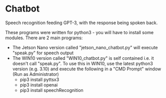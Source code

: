# Chatbot
Speech recognition feeding GPT-3, with the response being spoken back.

These programs were written for python3 - you will have to install some modules. 
There are 2 main programs:
 - The Jetson Nano version called "jetson_nano_chatbot.py" will execute "speak.py" for speech output
 - The WIN10 version called "WIN10_chatbot.py" is self contained i.e. it doesn't call "speak.py". To use this in WIN10, use the latest python3 version (e.g. 3.10) and execute the following in a "CMD Prompt" window (Run as Administrator)
   - pip3 install pyttsx3
   - pip3 install openai
   - pip3 install speechRecognition
